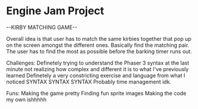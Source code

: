 # Engine Jam Project

--KIRBY MATCHING GAME--

Overall idea is that user has to match the same kirbies together that pop up on the screen amongst the different ones. Basically find the matching pair. The user has to find the most as possible before the barking timer runs out.  

Challenges: 
Definetely trying to understand the Phaser 3 syntax at the last minute not realizing how complex and different it is to what I've previously learned 
Definetely a very constricting exercise and language from what I noticed 
SYNTAX SYNTAX SYNTAX 
Probably time management idk. 

Funs: 
Making the game pretty
Finding fun sprite images
Making the code my own ishhhhh